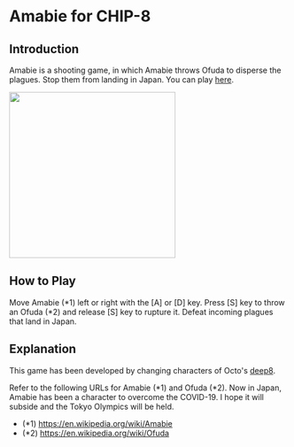 # Amabie for CHIP-8

## Introduction

Amabie is a shooting game, in which Amabie throws Ofuda to disperse the plagues. 
Stop them from landing in Japan.
You can play [here](https://johnearnest.github.io/Octo/index.html?key=cXOhX6AA).

<img src="https://github.com/jay-kumogata/RetroGames/blob/main/octo/screenshots/amabie03.png" width="300">

## How to Play

Move Amabie (*1) left or right with the [A] or [D] key.
Press [S] key to throw an Ofuda (*2) and release [S] key to rupture it. 
Defeat incoming plagues that land in Japan.

## Explanation

This game has been developed by changing characters of Octo's [deep8](https://github.com/JohnEarnest/Octo/tree/gh-pages/examples).

Refer to the following URLs for Amabie (*1) and Ofuda (*2). 
Now in Japan, Amabie has been a character to overcome the COVID-19. 
I hope it will subside and the Tokyo Olympics will be held.

- (*1) https://en.wikipedia.org/wiki/Amabie
- (*2) https://en.wikipedia.org/wiki/Ofuda
